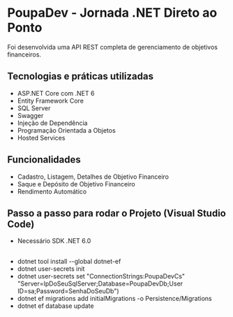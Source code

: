 # PoupaDev - Jornada .NET Direto ao Ponto

Foi desenvolvida uma API REST completa de gerenciamento de objetivos financeiros.

## Tecnologias e práticas utilizadas
- ASP.NET Core com .NET 6
- Entity Framework Core
- SQL Server
- Swagger
- Injeção de Dependência
- Programação Orientada a Objetos
- Hosted Services

## Funcionalidades
- Cadastro, Listagem, Detalhes de Objetivo Financeiro
- Saque e Depósito de Objetivo Financeiro
- Rendimento Automático

## Passo a passo para rodar o Projeto (Visual Studio Code)
- Necessário SDK .NET 6.0 
##
- dotnet tool install --global dotnet-ef
- dotnet user-secrets init
- dotnet user-secrets set "ConnectionStrings:PoupaDevCs" "Server=IpDoSeuSqlServer;Database=PoupaDevDb;User ID=sa;Password=SenhaDoSeuDb")
- dotnet ef migrations add initialMigrations -o Persistence/Migrations
- dotnet ef database update

